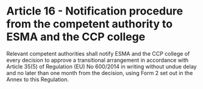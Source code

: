 # Article 16 - Notification procedure from the competent authority to ESMA and the CCP college


Relevant competent authorities shall notify ESMA and the CCP college of every decision to approve a transitional arrangement in accordance with Article 35(5) of Regulation (EU) No 600/2014 in writing without undue delay and no later than one month from the decision, using Form 2 set out in the Annex to this Regulation.
